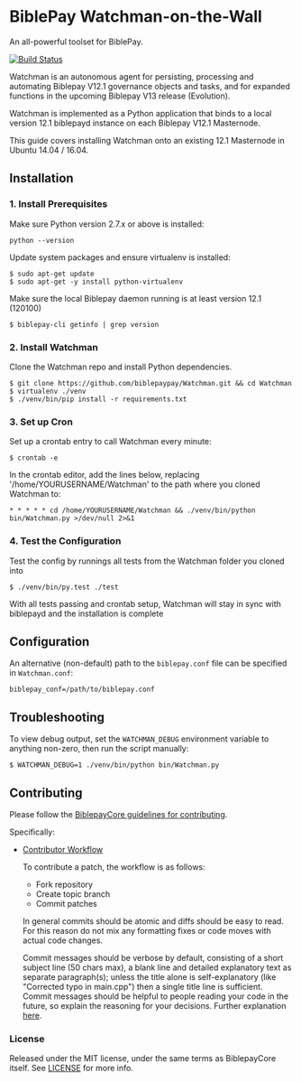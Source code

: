# BiblePay Watchman-on-the-Wall

An all-powerful toolset for BiblePay.

[![Build Status](https://travis-ci.org/biblepaypay/Watchman.svg?branch=master)](https://travis-ci.org/biblepaypay/Watchman)

Watchman is an autonomous agent for persisting, processing and automating Biblepay V12.1 governance objects and tasks, and for expanded functions in the upcoming Biblepay V13 release (Evolution).

Watchman is implemented as a Python application that binds to a local version 12.1 biblepayd instance on each Biblepay V12.1 Masternode.

This guide covers installing Watchman onto an existing 12.1 Masternode in Ubuntu 14.04 / 16.04.

## Installation

### 1. Install Prerequisites

Make sure Python version 2.7.x or above is installed:

    python --version

Update system packages and ensure virtualenv is installed:

    $ sudo apt-get update
    $ sudo apt-get -y install python-virtualenv

Make sure the local Biblepay daemon running is at least version 12.1 (120100)

    $ biblepay-cli getinfo | grep version

### 2. Install Watchman

Clone the Watchman repo and install Python dependencies.

    $ git clone https://github.com/biblepaypay/Watchman.git && cd Watchman
    $ virtualenv ./venv
    $ ./venv/bin/pip install -r requirements.txt

### 3. Set up Cron

Set up a crontab entry to call Watchman every minute:

    $ crontab -e

In the crontab editor, add the lines below, replacing '/home/YOURUSERNAME/Watchman' to the path where you cloned Watchman to:

    * * * * * cd /home/YOURUSERNAME/Watchman && ./venv/bin/python bin/Watchman.py >/dev/null 2>&1

### 4. Test the Configuration

Test the config by runnings all tests from the Watchman folder you cloned into

    $ ./venv/bin/py.test ./test

With all tests passing and crontab setup, Watchman will stay in sync with biblepayd and the installation is complete

## Configuration

An alternative (non-default) path to the `biblepay.conf` file can be specified in `Watchman.conf`:

    biblepay_conf=/path/to/biblepay.conf

## Troubleshooting

To view debug output, set the `WATCHMAN_DEBUG` environment variable to anything non-zero, then run the script manually:

    $ WATCHMAN_DEBUG=1 ./venv/bin/python bin/Watchman.py

## Contributing

Please follow the [BiblepayCore guidelines for contributing](https://github.com/biblepaypay/biblepay/blob/v0.12.1.x/CONTRIBUTING.md).

Specifically:

* [Contributor Workflow](https://github.com/biblepaypay/biblepay/blob/v0.12.1.x/CONTRIBUTING.md#contributor-workflow)

    To contribute a patch, the workflow is as follows:

    * Fork repository
    * Create topic branch
    * Commit patches

    In general commits should be atomic and diffs should be easy to read. For this reason do not mix any formatting fixes or code moves with actual code changes.

    Commit messages should be verbose by default, consisting of a short subject line (50 chars max), a blank line and detailed explanatory text as separate paragraph(s); unless the title alone is self-explanatory (like "Corrected typo in main.cpp") then a single title line is sufficient. Commit messages should be helpful to people reading your code in the future, so explain the reasoning for your decisions. Further explanation [here](http://chris.beams.io/posts/git-commit/).

### License

Released under the MIT license, under the same terms as BiblepayCore itself. See [LICENSE](LICENSE) for more info.
